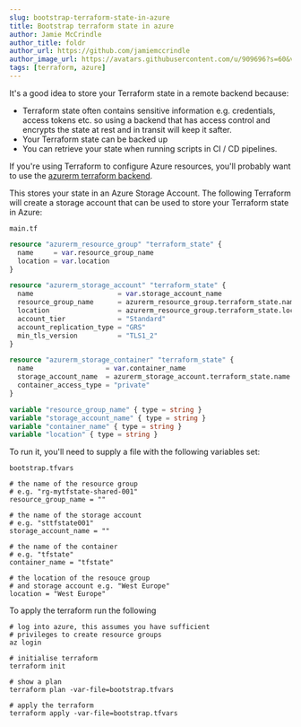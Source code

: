 ```yaml
---
slug: bootstrap-terraform-state-in-azure
title: Bootstrap terraform state in azure
author: Jamie McCrindle
author_title: foldr
author_url: https://github.com/jamiemccrindle
author_image_url: https://avatars.githubusercontent.com/u/909696?s=60&v=4
tags: [terraform, azure]
---
```


It's a good idea to store your Terraform state in a remote backend because:

* Terraform state often contains sensitive information e.g. credentials, access tokens etc. so using a backend that has access control and encrypts the state at rest and in transit will keep it safter.
* Your Terraform state can be backed up
* You can retrieve your state when running scripts in CI / CD pipelines.

If you're using Terraform to configure Azure resources, you'll probably want to use the [azurerm terraform backend](https://www.terraform.io/docs/language/settings/backends/azurerm.html).

This stores your state in an Azure Storage Account. The following Terraform will create a storage account that can be used to store your Terraform state in Azure:

`main.tf`

```terraform
resource "azurerm_resource_group" "terraform_state" {
  name     = var.resource_group_name
  location = var.location
}

resource "azurerm_storage_account" "terraform_state" {
  name                     = var.storage_account_name
  resource_group_name      = azurerm_resource_group.terraform_state.name
  location                 = azurerm_resource_group.terraform_state.location
  account_tier             = "Standard"
  account_replication_type = "GRS"
  min_tls_version          = "TLS1_2"
}

resource "azurerm_storage_container" "terraform_state" {
  name                  = var.container_name
  storage_account_name  = azurerm_storage_account.terraform_state.name
  container_access_type = "private"
}

variable "resource_group_name" { type = string }
variable "storage_account_name" { type = string }
variable "container_name" { type = string }
variable "location" { type = string }
```

To run it, you'll need to supply a file with the following variables set:

`bootstrap.tfvars`

```
# the name of the resource group
# e.g. "rg-mytfstate-shared-001"
resource_group_name = ""

# the name of the storage account
# e.g. "sttfstate001"
storage_account_name = ""

# the name of the container
# e.g. "tfstate"
container_name = "tfstate"

# the location of the resouce group 
# and storage account e.g. "West Europe"
location = "West Europe"
```

To apply the terraform run the following

```shell
# log into azure, this assumes you have sufficient 
# privileges to create resource groups
az login

# initialise terraform
terraform init

# show a plan
terraform plan -var-file=bootstrap.tfvars

# apply the terraform
terraform apply -var-file=bootstrap.tfvars
```
